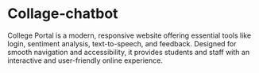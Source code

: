 # Collage-chatbot
College Portal is a modern, responsive website offering essential tools like login, sentiment analysis, text-to-speech, and feedback. Designed for smooth navigation and accessibility, it provides students and staff with an interactive and user-friendly online experience.
